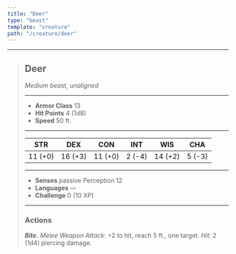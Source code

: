 ```yaml
---
title: "Deer"
type: "beast"
template: "creature"
path: "/creature/deer"
---
```


___
>
> ## Deer
>*Medium beast, unaligned*
> ___
>
> - **Armor Class** 13
> - **Hit Points** 4 (1d8)
> - **Speed** 50 ft.
>___
>
>|STR|DEX|CON|INT|WIS|CHA|
>|:---:|:---:|:---:|:---:|:---:|:---:|
>|11 (+0)|16 (+3)|11 (+0)|2 (-4)|14 (+2)|5 (-3)|
>___
>
> - **Senses** passive Perception 12
> - **Languages** —
> - **Challenge** 0 (10 XP)
> ___
>
>
> ### Actions
>
> ***Bite.*** *Melee Weapon Attack:* +2 to hit, reach 5 ft., one target. *Hit:* 2 (1d4) piercing damage.
